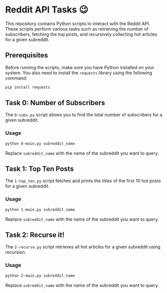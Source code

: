 # Reddit API Tasks :wink:

This repository contains Python scripts to interact with the Reddit API. These scripts perform various tasks such as retrieving the number of subscribers, fetching the top posts, and recursively collecting hot articles for a given subreddit.

## Prerequisites

Before running the scripts, make sure you have Python installed on your system. You also need to install the `requests` library using the following command:

```bash
pip install requests
```

## Task 0: Number of Subscribers

The `0-subs.py` script allows you to find the total number of subscribers for a given subreddit.

### Usage

```bash
python 0-main.py subreddit_name
```

Replace `subreddit_name` with the name of the subreddit you want to query.

## Task 1: Top Ten Posts

The `1-top_ten.py` script fetches and prints the titles of the first 10 hot posts for a given subreddit.

### Usage

```bash
python 1-main.py subreddit_name
```

Replace `subreddit_name` with the name of the subreddit you want to query.

## Task 2: Recurse it!

The `2-recurse.py` script retrieves all hot articles for a given subreddit using recursion.

### Usage

```bash
python 2-main.py subreddit_name
```

Replace `subreddit_name` with the name of the subreddit you want to query.
